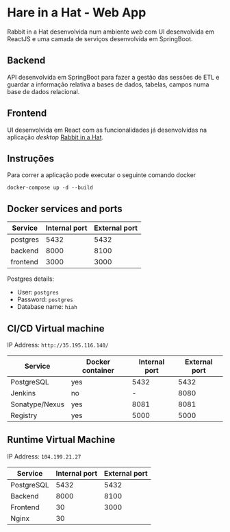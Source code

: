 # Hare in a Hat - Web App

Rabbit in a Hat desenvolvida num ambiente _web_ com UI desenvolvida em ReactJS e uma camada de serviços desenvolvida em SpringBoot.

## Backend

API desenvolvida em SpringBoot para fazer a gestão das sessões de ETL e guardar a informação relativa a bases de dados, tabelas, campos numa base de dados relacional.

## Frontend

UI desenvolvida em React com as funcionalidades já desenvolvidas na aplicação _desktop_ [Rabbit in a Hat](http://ohdsi.github.io/WhiteRabbit/RabbitInAHat.html).

## Instruções

Para correr a aplicação pode executar o seguinte comando docker 

`docker-compose up -d --build` 

## Docker services and ports

Service | Internal port | External port
--- | ---| ---
postgres | 5432 | 5432
backend | 8000 | 8100
frontend | 3000 | 3000

Postgres details:
 - User: `postgres`
 - Password: `postgres`
 - Database name: `hiah`


## CI/CD Virtual machine

IP Address: `http://35.195.116.140/`

Service | Docker container | Internal port | External port
--- | ---| --- | ---
PostgreSQL | yes | 5432 | 5432
Jenkins | no | - | 8080
Sonatype/Nexus | yes | 8081 | 8081
Registry | yes | 5000 | 5000


## Runtime Virtual Machine

IP Address: `104.199.21.27`

Service | Internal port | External port
--- | ---| --- 
PostgreSQL | 5432 | 5432
Backend | 8000 | 8100
Frontend | 30 | 3000
Nginx | 30 | 